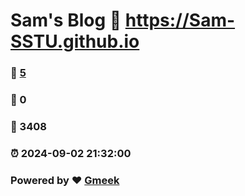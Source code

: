 # Sam's Blog :link: https://Sam-SSTU.github.io 
### :page_facing_up: [5](https://Sam-SSTU.github.io/tag.html) 
### :speech_balloon: 0 
### :hibiscus: 3408 
### :alarm_clock: 2024-09-02 21:32:00 
### Powered by :heart: [Gmeek](https://github.com/Meekdai/Gmeek)
